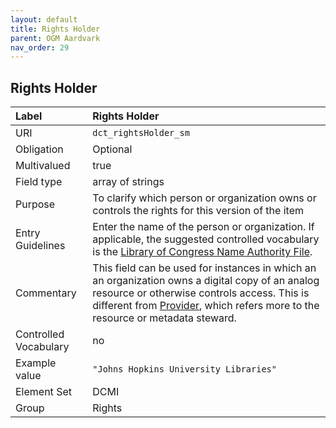 ```yaml
---
layout: default
title: Rights Holder
parent: OGM Aardvark
nav_order: 29
---
```


## Rights Holder

| Label                 | Rights Holder |
|:----------------------|:--------------|
| URI                   | `dct_rightsHolder_sm` |
| Obligation            | Optional |
| Multivalued           | true |
| Field type            | array of strings |
| Purpose               | To clarify which person or organization owns or controls the rights for this version of the item |
| Entry Guidelines      | Enter the name of the person or organization. If applicable, the suggested controlled vocabulary is the [Library of Congress Name Authority File](https://id.loc.gov/authorities/names.html). |
| Commentary            | This field can be used for instances in which an an organization owns a digital copy of an analog resource or otherwise controls access. This is different from [Provider](https://opengeometadata.github.io/docs/aardvarkSchema/provider), which refers more to the resource or metadata steward. |
| Controlled Vocabulary | no |
| Example value         | `"Johns Hopkins University Libraries"` |
| Element Set           | DCMI |
| Group                 | Rights |
